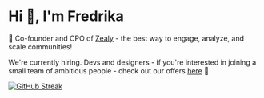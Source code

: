 <h1>Hi 👋, I'm Fredrika</h1>

🚀 Co-founder and CPO of [Zealy](https://zealy.io/) - the best way to engage, analyze, and scale communities!

We're currently hiring. Devs and designers - if you're interested in joining a small team of ambitious people - check out our offers [here](https://zealy.crew.work/jobs) 🌈


[![GitHub Streak](https://streak-stats.demolab.com?user=fredrikalindh&hide_border=true)](https://git.io/streak-stats)
